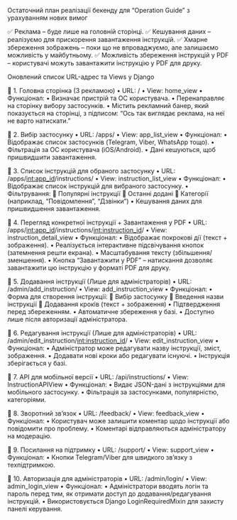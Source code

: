 Остаточний план реалізації бекенду для “Operation Guide” з урахуванням нових вимог

✅ Реклама – буде лише на головній сторінці.
✅ Кешування даних – реалізуємо для прискорення завантаження інструкцій.
✅ Хмарне збереження зображень – поки що не впроваджуємо, але залишаємо можливість у майбутньому.
✅ Можливість збереження інструкцій у PDF – користувачі можуть завантажити інструкцію у PDF для друку.

Оновлений список URL-адрес та Views у Django

🔹 1. Головна сторінка (З рекламою)
	•	URL: /
	•	View: home_view
	•	Функціонал:
	•	Визначає пристрій та ОС користувача.
	•	Перенаправляє на сторінку вибору застосунків.
	•	Містить рекламний банер, який показується на сторінці, з підписом:
	“Ось так виглядає реклама, на неї не варто натискати.”

🔹 2. Вибір застосунку
	•	URL: /apps/
	•	View: app_list_view
	•	Функціонал:
	•	Відображає список застосунків (Telegram, Viber, WhatsApp тощо).
	•	Фільтрація за ОС користувача (iOS/Android).
	•	Дані кешуються, щоб пришвидшити завантаження.

🔹 3. Список інструкцій для обраного застосунку
	•	URL: /apps/<int:app_id>/instructions/
	•	View: instruction_list_view
	•	Функціонал:
	•	Відображає список інструкцій для вибраного застосунку.
	•	Фільтрування:
🔹 Популярні інструкції
🔹 Останні додані
🔹 Категорії (наприклад, “Повідомлення”, “Дзвінки”)
	•	Кешування даних для пришвидшення завантаження.

🔹 4. Перегляд конкретної інструкції + Завантаження у PDF
	•	URL: /apps/<int:app_id>/instructions/<int:instruction_id>/
	•	View: instruction_detail_view
	•	Функціонал:
	•	Відображає покрокові дії (текст + зображення).
	•	Реалізується інтерактивне підсвічування кнопок (затемнення решти екрана).
	•	Масштабування тексту (збільшення/зменшення).
	•	Кнопка “Завантажити у PDF” – натискання дозволяє завантажити цю інструкцію у форматі PDF для друку.

🔹 5. Додавання інструкції (Лише для адміністраторів)
	•	URL: /admin/add_instruction/
	•	View: add_instruction_view
	•	Функціонал:
	•	Форма для створення інструкції:
🔹 Вибір застосунку
🔹 Введення назви інструкції
🔹 Додавання кроків (текст + зображення)
	•	Підтвердження перед збереженням.
	•	Автоматичне збереження у базі.
	•	Доступно лише після авторизації адміністратора.

🔹 6. Редагування інструкції (Лише для адміністраторів)
	•	URL: /admin/edit_instruction/<int:instruction_id>/
	•	View: edit_instruction_view
	•	Функціонал:
	•	Адміністратор може редагувати назву інструкції, зміст, зображення.
	•	Додавати нові кроки або редагувати існуючі.
	•	Інструкція зберігається у базі.

🔹 7. API для мобільної версії
	•	URL: /api/instructions/
	•	View: InstructionAPIView
	•	Функціонал:
	•	Видає JSON-дані з інструкціями для мобільного застосунку.
	•	Фільтрація за застосунками, популярністю, категоріями.

🔹 8. Зворотний зв’язок
	•	URL: /feedback/
	•	View: feedback_view
	•	Функціонал:
	•	Користувач може залишити коментар щодо інструкції або повідомити про проблему.
	•	Коментарі відправляються адміністратору на модерацію.

🔹 9. Посилання на підтримку
	•	URL: /support/
	•	View: support_view
	•	Функціонал:
	•	Кнопки Telegram/Viber для швидкого зв’язку з техпідтримкою.

🔹 10. Авторизація для адміністраторів
	•	URL: /admin/login/
	•	View: admin_login_view
	•	Функціонал:
	•	Адміністратори вводять логін та пароль перед тим, як отримати доступ до додавання/редагування інструкцій.
	•	Використовується Django LoginRequiredMixin для захисту панелі керування.